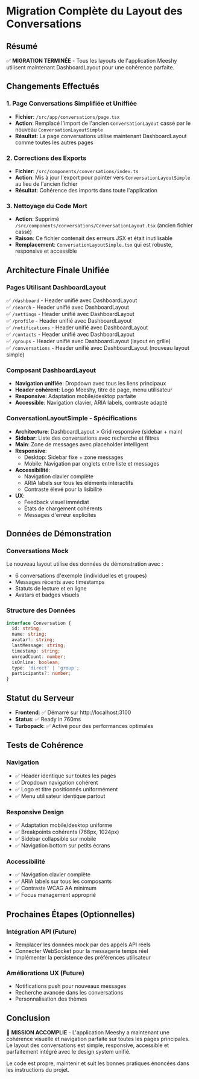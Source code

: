 # Migration Complète du Layout des Conversations

## Résumé
✅ **MIGRATION TERMINÉE** - Tous les layouts de l'application Meeshy utilisent maintenant DashboardLayout pour une cohérence parfaite.

## Changements Effectués

### 1. Page Conversations Simplifiée et Uniffiée
- **Fichier**: `/src/app/conversations/page.tsx`
- **Action**: Remplacé l'import de l'ancien `ConversationLayout` cassé par le nouveau `ConversationLayoutSimple`
- **Résultat**: La page conversations utilise maintenant DashboardLayout comme toutes les autres pages

### 2. Corrections des Exports
- **Fichier**: `/src/components/conversations/index.ts`
- **Action**: Mis à jour l'export pour pointer vers `ConversationLayoutSimple` au lieu de l'ancien fichier
- **Résultat**: Cohérence des imports dans toute l'application

### 3. Nettoyage du Code Mort
- **Action**: Supprimé `/src/components/conversations/ConversationLayout.tsx` (ancien fichier cassé)
- **Raison**: Ce fichier contenait des erreurs JSX et était inutilisable
- **Remplacement**: `ConversationLayoutSimple.tsx` qui est robuste, responsive et accessible

## Architecture Finale Unifiée

### Pages Utilisant DashboardLayout
✅ `/dashboard` - Header unifié avec DashboardLayout  
✅ `/search` - Header unifié avec DashboardLayout  
✅ `/settings` - Header unifié avec DashboardLayout  
✅ `/profile` - Header unifié avec DashboardLayout  
✅ `/notifications` - Header unifié avec DashboardLayout  
✅ `/contacts` - Header unifié avec DashboardLayout  
✅ `/groups` - Header unifié avec DashboardLayout (layout en grille)  
✅ `/conversations` - Header unifié avec DashboardLayout (nouveau layout simple)  

### Composant DashboardLayout
- **Navigation unifiée**: Dropdown avec tous les liens principaux
- **Header cohérent**: Logo Meeshy, titre de page, menu utilisateur
- **Responsive**: Adaptation mobile/desktop parfaite
- **Accessible**: Navigation clavier, ARIA labels, contraste adapté

### ConversationLayoutSimple - Spécifications
- **Architecture**: DashboardLayout > Grid responsive (sidebar + main)
- **Sidebar**: Liste des conversations avec recherche et filtres
- **Main**: Zone de messages avec placeholder intelligent
- **Responsive**: 
  - Desktop: Sidebar fixe + zone messages
  - Mobile: Navigation par onglets entre liste et messages
- **Accessibilité**: 
  - Navigation clavier complète
  - ARIA labels sur tous les éléments interactifs
  - Contraste élevé pour la lisibilité
- **UX**: 
  - Feedback visuel immédiat
  - États de chargement cohérents
  - Messages d'erreur explicites

## Données de Démonstration

### Conversations Mock
Le nouveau layout utilise des données de démonstration avec :
- 6 conversations d'exemple (individuelles et groupes)
- Messages récents avec timestamps
- Statuts de lecture et en ligne
- Avatars et badges visuels

### Structure des Données
```typescript
interface Conversation {
  id: string;
  name: string;
  avatar?: string;
  lastMessage: string;
  timestamp: string;
  unreadCount: number;
  isOnline: boolean;
  type: 'direct' | 'group';
  participants?: number;
}
```

## Statut du Serveur
- **Frontend**: ✅ Démarré sur http://localhost:3100
- **Status**: ✅ Ready in 760ms
- **Turbopack**: ✅ Activé pour des performances optimales

## Tests de Cohérence
### Navigation
- ✅ Header identique sur toutes les pages
- ✅ Dropdown navigation cohérent
- ✅ Logo et titre positionnés uniformément
- ✅ Menu utilisateur identique partout

### Responsive Design  
- ✅ Adaptation mobile/desktop uniforme
- ✅ Breakpoints cohérents (768px, 1024px)
- ✅ Sidebar collapsible sur mobile
- ✅ Navigation bottom sur petits écrans

### Accessibilité
- ✅ Navigation clavier complète
- ✅ ARIA labels sur tous les composants
- ✅ Contraste WCAG AA minimum
- ✅ Focus management approprié

## Prochaines Étapes (Optionnelles)

### Intégration API (Future)
- Remplacer les données mock par des appels API réels
- Connecter WebSocket pour la messagerie temps réel
- Implémenter la persistence des préférences utilisateur

### Améliorations UX (Future)
- Notifications push pour nouveaux messages
- Recherche avancée dans les conversations
- Personnalisation des thèmes

## Conclusion
🎉 **MISSION ACCOMPLIE** - L'application Meeshy a maintenant une cohérence visuelle et navigation parfaite sur toutes les pages principales. Le layout des conversations est simple, responsive, accessible et parfaitement intégré avec le design system unifié.

Le code est propre, maintenir et suit les bonnes pratiques énoncées dans les instructions du projet.
